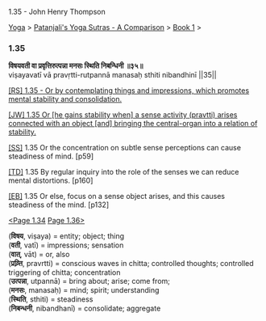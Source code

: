 1.35 - John Henry Thompson 

[Yoga](../../../yoga.html)‎ > ‎[Patanjali's Yoga Sutras - A Comparison](../../patanjani.html)‎ > ‎[Book 1](../book-1.html)‎ > ‎

### 1.35

**विषयवती वा प्रवृत्तिरुत्पन्ना मनसः स्थिति निबन्धिनी ॥३५॥**  
viṣayavatī vā pravṛtti-rutpannā manasaḥ sthiti nibandhinī ||35||  
  
  
[\[RS\] 1.35 - Or by contemplating things and impressions, which promotes mental stability and consolidation.](http://www.ashtangayoga.info/philosophy/yoga-sutra-patanjali/chapter-1/item/vishayavati-pravritti-rutpanna-manasah-sthiti/)  
  
[\[JW\] 1.35 Or \[he gains stability when\] a sense activity (pravtti) arises connected with an object \[and\] bringing the central-organ into a relation of stability.](http://books.google.com/books?id=YzFImjtOxUwC&pg=PA72&ci=139%2C876%2C743%2C82&source=bookclip)  
  
[\[SS\]](http://www.amazon.com/Yoga-Sutras-Patanjali-Commentary-Satchidananda/dp/0932040381) 1.35 Or the concentration on subtle sense perceptions can cause steadiness of mind. \[p59\]  
  
[\[TD\]](http://www.amazon.com/Heart-Yoga-Developing-Personal-Practice/dp/089281764X/ref=sr_1_5?ie=UTF8&qid=1326228195&sr=8-5) 1.35 By regular inquiry into the role of the senses we can reduce mental distortions. \[p160\]  
  
[\[EB\]](http://www.amazon.com/Yoga-Sutras-Patanjali-Translation-Commentary/dp/0865477361/ref=sr_1_1?ie=UTF8&s=books&qid=1250508322&sr=1-1) 1.35 Or else, focus on a sense object arises, and this causes steadiness of the mind. \[p132\]  
  
  
[<Page 1.34](134.html)  [Page 1.36>](136.html)  
  
  
  

(**विषय**, viṣaya) = entity; object; thing  
(**वती**, vatī) = impressions; sensation  
(**वात्**, vāt) = or, also  
(**प्रव्र्त्ति**, pravrtti) = conscious waves in chitta; controlled thoughts; controlled triggering of chitta; concentration  
(**उत्पन्ना**, utpannā) = bring about; arise; come from;  
(**मनसः**, manasaḥ) = mind; spirit; understanding  
(**स्थिति**, sthiti) = steadiness  
(**निबन्धनी**, nibandhanī) = consolidate; aggregate

